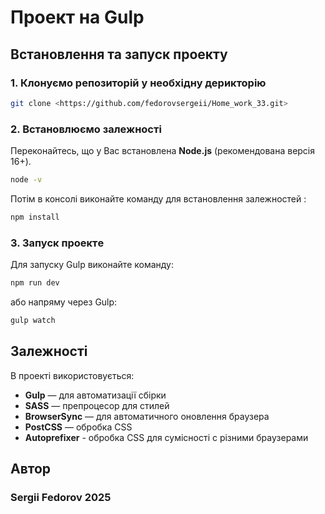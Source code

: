 # Проект на Gulp

## Встановлення та запуск проекту

### 1. Клонуємо репозиторій у необхідну дерикторію
```sh
git clone <https://github.com/fedorovsergeii/Home_work_33.git>
```

### 2. Встановлюємо залежності
Переконайтесь, що у Вас встановлена **Node.js** (рекомендована версія 16+). 
```sh
node -v
```

Потім в консолі виконайте команду для встановлення залежностей :
```sh
npm install
```

### 3. Запуск проектe
Для запуску Gulp виконайте команду:
```sh
npm run dev
```
або напряму через Gulp:
```sh
gulp watch
```


##  Залежності
В проекті використовується:
- **Gulp** — для автоматизації сбірки
- **SASS** — препроцесор для стилей
- **BrowserSync** — для автоматичного оновлення браузера
- **PostCSS** — обробка CSS 
- **Аutoprefixer** - обробка CSS для сумісності с різними браузерами

## Автор
### Sergii Fedorov 2025

